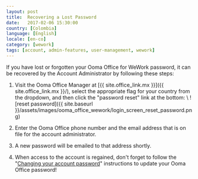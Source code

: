 ```yaml
---
layout: post
title:  Recovering a Lost Password
date:   2017-02-06 15:30:00
country: [Colombia]
language: [English]
locale: [en-co]
category: [wework]
tags: [account, admin-features, user-management, wework]
---
```


If you have lost or forgotten your Ooma Office for WeWork password, it can be recovered by the Account Administrator by following these steps:

1. Visit the Ooma Office Manager at [{{ site.office_link.mx }}]({{ site.office_link.mx }}/), select the appropriate flag for your country from the dropdown, and then click the "password reset" link at the bottom: \\
   ![reset password]({{ site.baseurl }}/assets/images/ooma_office_wework/login_screen_reset_password.png)

2. Enter the Ooma Office phone number and the email address that is on file for the account administrator.
3. A new password will be emailed to that address shortly.
4. When access to the account is regained, don't forget to follow the "[Changing your account password](/mx/en/changing-your-account-password)" instructions to update your Ooma Office password!